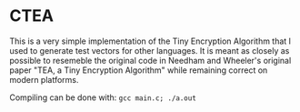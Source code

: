 # CTEA
This is a very simple implementation of the Tiny Encryption Algorithm that I used to generate test vectors for other languages. It is meant as closely as possible to resemeble the original code in Needham and Wheeler's original paper "TEA, a Tiny Encryption Algorithm" while remaining correct on modern platforms.

Compiling can be done with:
`gcc main.c; ./a.out`
